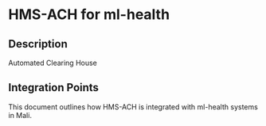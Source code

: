 # HMS-ACH for ml-health

## Description

Automated Clearing House

## Integration Points

This document outlines how HMS-ACH is integrated with ml-health systems in Mali.
